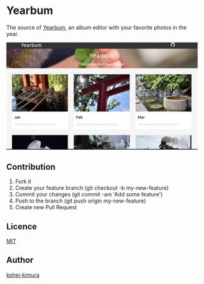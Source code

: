 Yearbum
====

The source of [Yearbum](https://kohei-kimura.github.io/yearbum/), an album editor with your favorite photos in the year.

![yearbum](./samples/yearbum.jpg)

## Contribution

1. Fork it
2. Create your feature branch (git checkout -b my-new-feature)
3. Commit your changes (git commit -am 'Add some feature')
4. Push to the branch (git push origin my-new-feature)
5. Create new Pull Request

## Licence

[MIT](https://github.com/tcnksm/tool/blob/master/LICENCE)

## Author

[kohei-kimura](https://kohei-kimura.github.io)
